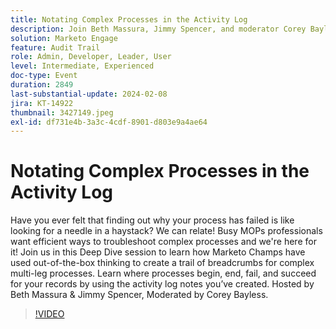 ```yaml
---
title: Notating Complex Processes in the Activity Log
description: Join Beth Massura, Jimmy Spencer, and moderator Corey Bayless in this Deep Dive session to discover innovative troubleshooting techniques for complex multi-leg processes in Marketo, using activity log notes to track where processes begin, end, fail, and succeed.
solution: Marketo Engage
feature: Audit Trail
role: Admin, Developer, Leader, User
level: Intermediate, Experienced
doc-type: Event
duration: 2849
last-substantial-update: 2024-02-08
jira: KT-14922
thumbnail: 3427149.jpeg
exl-id: df731e4b-3a3c-4cdf-8901-d803e9a4ae64
---
```

# Notating Complex Processes in the Activity Log

Have you ever felt that finding out why your process has failed is like looking for a needle in a haystack? We can relate! Busy MOPs professionals want efficient ways to troubleshoot complex processes and we're here for it! Join us in this Deep Dive session to learn how Marketo Champs have used out-of-the-box thinking to create a trail of breadcrumbs for complex multi-leg processes. Learn where processes begin, end, fail, and succeed for your records by using the activity log notes you’ve created. Hosted by Beth Massura & Jimmy Spencer, Moderated by Corey Bayless.

>[!VIDEO](https://video.tv.adobe.com/v/3427149/?learn=on)

